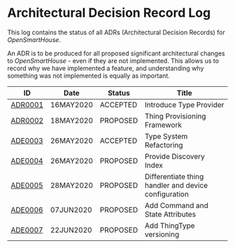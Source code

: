 # Architectural Decision Record Log

This log contains the status of all ADRs (Architectural Decision Records) for _OpenSmartHouse_.

An ADR is to be produced for all proposed significant architectural changes to _OpenSmartHouse_ - even if they are not implemented. This allows us to record why we have implemented a feature, and understanding why something was not implemented is equally as important.

| ID                    | Date      | Status    | Title                                                     |
|-----------------------|-----------|-----------|-----------------------------------------------------------|
| [ADR0001](adr0001.md) | 16MAY2020 | ACCEPTED  | Introduce Type Provider                                   |
| [ADR0002](adr0002.md) | 18MAY2020 | PROPOSED  | Thing Provisioning Framework                              |
| [ADE0003](adr0003.md) | 26MAY2020 | ACCEPTED  | Type System Refactoring                                   |
| [ADE0004](adr0004.md) | 26MAY2020 | PROPOSED  | Provide Discovery Index                                   |
| [ADE0005](adr0005.md) | 28MAY2020 | PROPOSED  | Differentiate thing handler and device configuration      |
| [ADE0006](adr0006.md) | 07JUN2020 | PROPOSED  | Add Command and State Attributes                          |
| [ADE0007](adr0007.md) | 22JUN2020 | PROPOSED  | Add ThingType versioning                                  |
